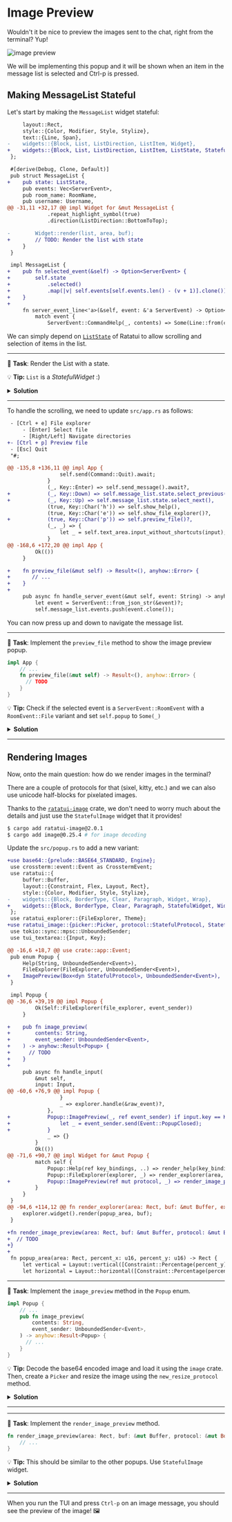 # Image Preview

Wouldn't it be nice to preview the images sent to the chat, right from the terminal? Yup!

![image preview](images/image_preview.gif)

We will be implementing this popup and it will be shown when an item in the message list is selected and Ctrl-p is pressed.

## Making MessageList Stateful

Let's start by making the `MessageList` widget stateful:

```diff
     layout::Rect,
     style::{Color, Modifier, Style, Stylize},
     text::{Line, Span},
-    widgets::{Block, List, ListDirection, ListItem, Widget},
+    widgets::{Block, List, ListDirection, ListItem, ListState, StatefulWidget, Widget},
 };

 #[derive(Debug, Clone, Default)]
 pub struct MessageList {
+    pub state: ListState,
     pub events: Vec<ServerEvent>,
     pub room_name: RoomName,
     pub username: Username,
@@ -31,11 +32,17 @@ impl Widget for &mut MessageList {
             .repeat_highlight_symbol(true)
             .direction(ListDirection::BottomToTop);

-        Widget::render(list, area, buf);
+        // TODO: Render the list with state
     }
 }

 impl MessageList {
+    pub fn selected_event(&self) -> Option<ServerEvent> {
+        self.state
+            .selected()
+            .map(|v| self.events[self.events.len() - (v + 1)].clone())
+    }
+
     fn server_event_line<'a>(&self, event: &'a ServerEvent) -> Option<Line<'a>> {
         match event {
             ServerEvent::CommandHelp(_, contents) => Some(Line::from(contents.as_str()).blue()),
```

We can simply depend on [`ListState`](https://docs.rs/ratatui/latest/ratatui/widgets/struct.ListState.html) of Ratatui to allow scrolling and selection of items in the list.

---

🎯 **Task**: Render the List with a state.

💡 **Tip:** `List` is a _StatefulWidget_ :)

<details>
<summary><b>Solution</b></summary>

```diff
+        StatefulWidget::render(list, area, buf, &mut self.state);
```

</details>

---

To handle the scrolling, we need to update `src/app.rs` as follows:

```diff
 - [Ctrl + e] File explorer
     - [Enter] Select file
     - [Right/Left] Navigate directories
+- [Ctrl + p] Preview file
 - [Esc] Quit
 "#;

@@ -135,8 +136,11 @@ impl App {
                 self.send(Command::Quit).await;
             }
             (_, Key::Enter) => self.send_message().await?,
+            (_, Key::Down) => self.message_list.state.select_previous(),
+            (_, Key::Up) => self.message_list.state.select_next(),
             (true, Key::Char('h')) => self.show_help(),
             (true, Key::Char('e')) => self.show_file_explorer()?,
+            (true, Key::Char('p')) => self.preview_file()?,
             (_, _) => {
                 let _ = self.text_area.input_without_shortcuts(input);
             }
@@ -168,6 +172,20 @@ impl App {
         Ok(())
     }

+    fn preview_file(&mut self) -> Result<(), anyhow::Error> {
+       // ...
+    }
+
     pub async fn handle_server_event(&mut self, event: String) -> anyhow::Result<()> {
         let event = ServerEvent::from_json_str(&event)?;
         self.message_list.events.push(event.clone());
```

You can now press up and down to navigate the message list.

---

🎯 **Task**: Implement the `preview_file` method to show the image preview popup.

```rust
impl App {
    // ...
    fn preview_file(&mut self) -> Result<(), anyhow::Error> {
      // TODO
    }
}
```

💡 **Tip:** Check if the selected event is a `ServerEvent::RoomEvent` with a `RoomEvent::File` variant and set `self.popup` to `Some(_)`

<details>
<summary><b>Solution</b></summary>

```rust
impl App {
    // ...
    fn preview_file(&mut self) -> Result<(), anyhow::Error> {
        let selected_event = self.message_list.selected_event();
        let event_sender = self.event_sender.clone();
        if let Some(ServerEvent::RoomEvent {
            event: RoomEvent::File { contents, .. },
            ..
        }) = selected_event
        {
            let popup = Popup::image_preview(contents, event_sender)?;
            self.popup = Some(popup);
        }
        Ok(())
    }
}
```

</details>

---

## Rendering Images

Now, onto the main question: how do we render images in the terminal?

There are a couple of protocols for that (sixel, kitty, etc.) and we can also use unicode half-blocks for pixelated images.

Thanks to the [`ratatui-image`](https://github.com/benjajaja/ratatui-image) crate, we don't need to worry much about the details and just use the `StatefulImage` widget that it provides!

```sh
$ cargo add ratatui-image@2.0.1
$ cargo add image@0.25.4 # for image decoding
```

Update the `src/popup.rs` to add a new variant:

```diff
+use base64::{prelude::BASE64_STANDARD, Engine};
 use crossterm::event::Event as CrosstermEvent;
 use ratatui::{
     buffer::Buffer,
     layout::{Constraint, Flex, Layout, Rect},
     style::{Color, Modifier, Style, Stylize},
-    widgets::{Block, BorderType, Clear, Paragraph, Widget, Wrap},
+    widgets::{Block, BorderType, Clear, Paragraph, StatefulWidget, Widget, Wrap},
 };
 use ratatui_explorer::{FileExplorer, Theme};
+use ratatui_image::{picker::Picker, protocol::StatefulProtocol, StatefulImage};
 use tokio::sync::mpsc::UnboundedSender;
 use tui_textarea::{Input, Key};

@@ -16,6 +18,7 @@ use crate::app::Event;
 pub enum Popup {
     Help(String, UnboundedSender<Event>),
     FileExplorer(FileExplorer, UnboundedSender<Event>),
+    ImagePreview(Box<dyn StatefulProtocol>, UnboundedSender<Event>),
 }

 impl Popup {
@@ -36,6 +39,19 @@ impl Popup {
         Ok(Self::FileExplorer(file_explorer, event_sender))
     }

+    pub fn image_preview(
+        contents: String,
+        event_sender: UnboundedSender<Event>,
+    ) -> anyhow::Result<Popup> {
+      // TODO
+    }
+
     pub async fn handle_input(
         &mut self,
         input: Input,
@@ -60,6 +76,9 @@ impl Popup {
                 }
                 _ => explorer.handle(&raw_event)?,
             },
+            Popup::ImagePreview(_, ref event_sender) if input.key == Key::Esc => {
+                let _ = event_sender.send(Event::PopupClosed);
+            }
             _ => {}
         }
         Ok(())
@@ -71,6 +90,7 @@ impl Widget for &mut Popup {
         match self {
             Popup::Help(ref key_bindings, ..) => render_help(key_bindings, area, buf),
             Popup::FileExplorer(explorer, _) => render_explorer(area, buf, explorer),
+            Popup::ImagePreview(ref mut protocol, _) => render_image_preview(area, buf, protocol),
         }
     }
 }
@@ -94,6 +114,12 @@ fn render_explorer(area: Rect, buf: &mut Buffer, explorer: &mut FileExplorer) {
     explorer.widget().render(popup_area, buf);
 }

+fn render_image_preview(area: Rect, buf: &mut Buffer, protocol: &mut Box<dyn StatefulProtocol>) {
+  // TODO
+}
+
 fn popup_area(area: Rect, percent_x: u16, percent_y: u16) -> Rect {
     let vertical = Layout::vertical([Constraint::Percentage(percent_y)]).flex(Flex::Center);
     let horizontal = Layout::horizontal([Constraint::Percentage(percent_x)]).flex(Flex::Center);
```

---

🎯 **Task**: Implement the `image_preview` method in the `Popup` enum.

```rust
impl Popup {
    // ...
    pub fn image_preview(
        contents: String,
        event_sender: UnboundedSender<Event>,
    ) -> anyhow::Result<Popup> {
      // ...
    }
}
```

💡 **Tip:** Decode the base64 encoded image and load it using the `image` crate. Then, create a `Picker` and resize the image using the `new_resize_protocol` method.

<details>
<summary><b>Solution</b></summary>

```rust
impl Popup {
    // ...
    pub fn image_preview(
        contents: String,
        event_sender: UnboundedSender<Event>,
    ) -> anyhow::Result<Popup> {
        let data = BASE64_STANDARD.decode(contents.as_bytes())?;
        let img = image::load_from_memory(&data)?;
        let user_fontsize = (7, 14);
        let mut picker = Picker::new(user_fontsize);
        picker.guess_protocol();
        let image = picker.new_resize_protocol(img);
        Ok(Popup::ImagePreview(image, event_sender))
    }
}
```

You can see that we are _guessing_ the available protocol for the image and then resizing it when the `Popup::ImagePreview` variant is created. Later on, we create the `StatefulImage` widget and render it in the popup.

</details>

---

---

🎯 **Task**: Implement the `render_image_preview` method.

```rust
fn render_image_preview(area: Rect, buf: &mut Buffer, protocol: &mut Box<dyn StatefulProtocol>) {
    // ...
}
```

💡 **Tip:** This should be similar to the other popups. Use `StatefulImage` widget.

<details>
<summary><b>Solution</b></summary>

```rust
fn render_image_preview(area: Rect, buf: &mut Buffer, protocol: &mut Box<dyn StatefulProtocol>) {
    let popup_area = popup_area(area, 80, 80);
    let image = StatefulImage::new(None);
    image.render(popup_area, buf, protocol);
}
```

</details>

---

When you run the TUI and press `Ctrl-p` on an image message, you should see the preview of the image! 🖼️
